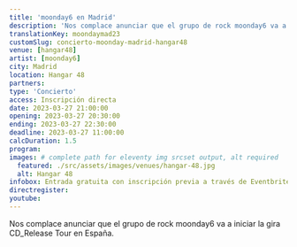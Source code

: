 ```yaml
---
title: 'moonday6 en Madrid'
description: 'Nos complace anunciar que el grupo de rock moonday6 va a iniciar la gira CD_Release Tour en España.'
translationKey: moondaymad23
customSlug: concierto-moonday-madrid-hangar48
venue: [hangar48]
artist: [moonday6]
city: Madrid
location: Hangar 48
partners:
type: 'Concierto'
access: Inscripción directa
date: 2023-03-27 21:00:00
opening: 2023-03-27 20:30:00
ending: 2023-03-27 22:30:00
deadline: 2023-03-27 11:00:00
calcDuration: 1.5
program:
images: # complete path for eleventy img srcset output, alt required
  featured: ./src/assets/images/venues/hangar-48.jpg
  alt: Hangar 48
infobox: Entrada gratuita con inscripción previa a través de Eventbrite.
directregister:
youtube:
---
```


Nos complace anunciar que el grupo de rock moonday6 va a iniciar la gira CD_Release Tour en España.

